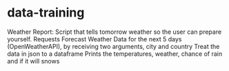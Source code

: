 # data-training

Weather Report: 
    Script that tells tomorrow weather so the user can prepare yourself.
        Requests Forecast Weather Data for the next 5 days (OpenWeatherAPI), by receiving two arguments, city and country
        Treat the data in json to a dataframe
        Prints the temperatures, weather, chance of rain and if it will snows